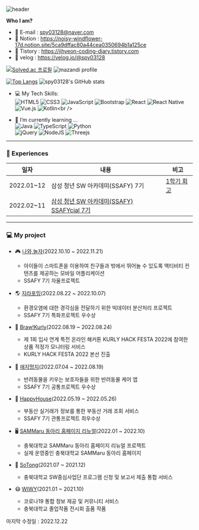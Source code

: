 ![header](https://capsule-render.vercel.app/api?type=waving&color=auto&height=150&section=header&text=Hi,%20I'm%20jihyeon&fontSize=45)

**Who I am?**

- 💬 E-mail : spy03128@naver.com
- 🔭 Notion : https://noisy-windflower-17d.notion.site/5ca9dffac80a44cea0350694b1a125ce
- 👯 Tistory : https://jihyeon-coding-diary.tistory.com
- 🚛 velog : https://velog.io/@spy03128







[![Solved.ac 프로필](http://mazassumnida.wtf/api/v2/generate_badge?boj=spy03128)](https://solved.ac/spy03128)
![mazandi profile](http://mazandi.herokuapp.com/api?handle=spy03128&theme=warm)


[![Top Langs](https://github-readme-stats.vercel.app/api/top-langs/?username=spy03128)](https://github.com/spy03128/github-readme-stats)
![spy03128's GitHub stats](https://github-readme-stats.vercel.app/api?username=spy03128&show_icons=true&theme=dracula)




- 💻 My Tech Skills: <br />
![HTML5](https://img.shields.io/badge/html5-%23E34F26.svg?style=for-the-badge&logo=html5&logoColor=white)
![CSS3](https://img.shields.io/badge/css3-%231572B6.svg?style=for-the-badge&logo=css3&logoColor=white)
![JavaScript](https://img.shields.io/badge/javascript-%23323330.svg?style=for-the-badge&logo=javascript&logoColor=%23F7DF1E)
![Bootstrap](https://img.shields.io/badge/bootstrap-%23563D7C.svg?style=for-the-badge&logo=bootstrap&logoColor=white)
![React](https://img.shields.io/badge/react-%2320232a.svg?style=for-the-badge&logo=react&logoColor=%2361DAFB)
![React Native](https://img.shields.io/badge/react_native-%2320232a.svg?style=for-the-badge&logo=react&logoColor=%2361DAFB)<br />
![Vue.js](https://img.shields.io/badge/vuejs-%2335495e.svg?style=for-the-badge&logo=vuedotjs&logoColor=%234FC08D)
![Kotlin](https://img.shields.io/badge/kotiln-%23323330.svg?style=for-the-badge&logo=kotlin&logoColor=#7F52FF")<br />


- 🌱 I’m currently learning ... <br/>
![Java](https://img.shields.io/badge/java-%23ED8B00.svg?style=for-the-badge&logo=java&logoColor=white)
![TypeScript](https://img.shields.io/badge/typescript-%23007ACC.svg?style=for-the-badge&logo=typescript&logoColor=white)
![Python](https://img.shields.io/badge/python-3670A0?style=for-the-badge&logo=python&logoColor=ffdd54)<br/>
![jQuery](https://img.shields.io/badge/jquery-%230769AD.svg?style=for-the-badge&logo=jquery&logoColor=white)
![NodeJS](https://img.shields.io/badge/node.js-6DA55F?style=for-the-badge&logo=node.js&logoColor=white)
![Threejs](https://img.shields.io/badge/threejs-black?style=for-the-badge&logo=three.js&logoColor=white)

---
### 📑 Experiences
| 일자    | 내용       | 비고  |
| ------- | ----------------------------------------------------------------------------------- | ---------- |
| 2022.01~12 | 삼성 청년 SW 아카데미(SSAFY) 7기                                |  [1학기 회고](https://blog.naver.com/spy03128/222762155137) |
| 2022.02~11 | [삼성 청년 SW 아카데미(SSAFY)  SSAFYcial 7기](https://www.instagram.com/com.ssafy)                    |        |

---
### 💻 My project
- 🎮 [나와,놀자](https://github.com/spy03128/NawaNolza)(2022.10.10 ~ 2022.11.21)
  - 아이들이 스마트폰을 이용하여 친구들과 밖에서 뛰어놀 수 있도록 액티비티 컨텐츠를 제공하는 모바일 어플리케이션
  - SSAFY 7기 자율프로젝트

- 🌎 [지라포밍](https://github.com/spy03128/ZirraForming)(2022.08.22 ~ 2022.10.07)
  - 환경오염에 대한 경각심을 전달하기 위한 빅데이터 분산처리 프로젝트
  - SSAFY 7기 특화프로젝트 우수상

- 🥦 [Braw!Kurly](https://github.com/Brawkurly/Brawkurly)(2022.08.19 ~ 2022.08.24)
  - 제 1회 입사 연계 특전 온라인 해커톤 KURLY HACK FESTA 2022에 참여한 상품 적정가 모니터링 서비스
  - KURLY HACK FESTA 2022 본선 진출
  
- 🐶 [애지멍지](https://github.com/spy03128/AeJiMeongJi)(2022.07.04 ~ 2022.08.19)
  - 반려동물을 키우는 보호자들을 위한 반려동물 케어 앱
  - SSAFY 7기 공통프로젝트 우수상

- 🏡 [HappyHouse](https://github.com/HappyHouse3)(2022.05.19 ~ 2022.05.26)
  - 부동산 실거래가 정보를 통한 부동산 거래 조회 서비스
  - SSAFY 7기 관통프로젝트 최우수상
  
- 🖥 [SAMMaru 동아리 홈페이지 리뉴얼](https://github.com/SAMMaru5)(2022.01 ~ 2022.10)
  - 충북대학교 SAMMaru 동아리 홈페이지 리뉴얼 프로젝트
  - 실제 운영중인 충북대학교 SAMMaru 동아리 홈페이지
  
- 📑 [SoTong](https://github.com/SoftTong)(2021.07 ~ 2021.12)
  - 충북대학교 SW중심사업단 프로그램 신청 및 보고서 제출 통합 서비스

- 😷 [WIWY](https://github.com/W-I-W-Y)(2021.01 ~ 2021.10)
  - 코로나19 통합 정보 제공 및 커뮤니티 서비스
  - 충북대학교 졸업작품 전시회 출품 작품

마지막 수정일 : 2022.12.22
